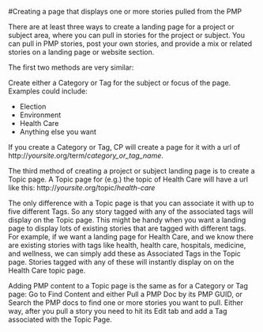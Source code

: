 #Creating a page that displays one or more stories pulled from the PMP

There are at least three ways to create a landing page for a project or subject area, where you can pull in stories for the project or subject. You can pull in PMP stories, post your own stories, and provide a mix or related stories on a landing page or website section. 

The first two methods are very similar:

Create either a Category or Tag for the subject or focus of the page. Examples could include:

* Election
* Environment
* Health Care
* Anything else you want

If you create a Category or Tag, CP will create a page for it with a url of http://*yoursite*.org/term/*category_or_tag_name*. 

The third method of creating a project or subject landing page is to create a Topic page. A Topic page for (e.g.) the topic of Health Care will have a url like this: http://*yoursite*.org/topic/*health-care*

The only difference with a Topic page is that you can associate it with up to five different Tags. So any story tagged with any of the associated tags will display on the Topic page. This might be handy when you want a landing page to display lots of existing stories that are tagged with different tags. For example, if we want a landing page for Health Care, and we know there are existing stories with tags like health, health care, hospitals, medicine, and wellness, we can simply add these as Associated Tags in the Topic page. Stories tagged with any of these will instantly display on on the Health Care topic page.

Adding PMP content to a Topic page is the same as for a Category or Tag page: Go to Find Content and either Pull a PMP Doc by its PMP GUID, or Search the PMP docs to find one or more stories you want to pull. Either way, after you pull a story you need to hit its Edit tab and add a Tag associated with the Topic Page.
